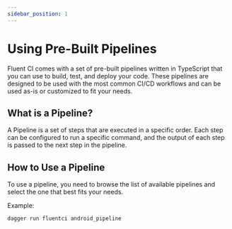 ```yaml
---
sidebar_position: 1
---
```


# Using Pre-Built Pipelines

Fluent CI comes with a set of pre-built pipelines written in TypeScript that you can use to build, test, and deploy your code. These pipelines are designed to be used with the most common CI/CD workflows and can be used as-is or customized to fit your needs.

## What is a Pipeline?

A Pipeline is a set of steps that are executed in a specific order. Each step can be configured to run a specific command, and the output of each step is passed to the next step in the pipeline.

## How to Use a Pipeline

To use a pipeline, you need to browse the list of available pipelines and select the one that best fits your needs.

Example:

```bash
dagger run fluentci android_pipeline
```
